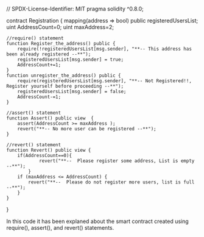 // SPDX-License-Identifier: MIT
pragma solidity ^0.8.0;

contract Registration {
    mapping(address => bool) public registeredUsersList;
    uint AddressCount=0;
    uint maxAddress=2;

    
    //require() statement
    function Register_the_address() public {
        require(!registeredUsersList[msg.sender], "**-- This address has been already registered --**");
        registeredUsersList[msg.sender] = true;
        AddressCount+=1;
    }
    function unregister_the_address() public {
        require(registeredUsersList[msg.sender], "**-- Not Registered!!, Register yourself before proceeding --**");
        registeredUsersList[msg.sender] = false;
        AddressCount-=1;
    }
    
    //assert() statement
    function Assert() public view  {      
        assert(AddressCount >= maxAddress ); 
        revert("**-- No more user can be registered --**");
    }
    
    //revert() statement
    function Revert() public view {
        if(AddressCount==0){
                revert("**--  Please register some address, List is empty --**");
            }
        if (maxAddress <= AddressCount) {
            revert("**--  Please do not register more users, list is full --**");
        }
    }
}

In this code it has been explaned about the smart contract created using require(), assert(), and revert() statements.
